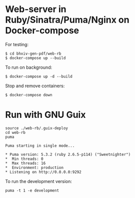 # Web-server in Ruby/Sinatra/Puma/Nginx on Docker-compose

For testing:

```
$ cd bhxiv-gen-pdf/web-rb
$ docker-compose up --build
```

To run on background:

```
$ docker-compose up -d --build
```

Stop and remove containers:

```
$ docker-compose down
```

# Run with GNU Guix

```
source ./web-rb/.guix-deploy
cd web-rb
puma

Puma starting in single mode...

* Puma version: 5.3.2 (ruby 2.6.5-p114) ("Sweetnighter")
*  Min threads: 0
*  Max threads: 16
*  Environment: production
* Listening on http://0.0.0.0:9292

```

To run the development version:

```
puma -t 1 -e development
```
